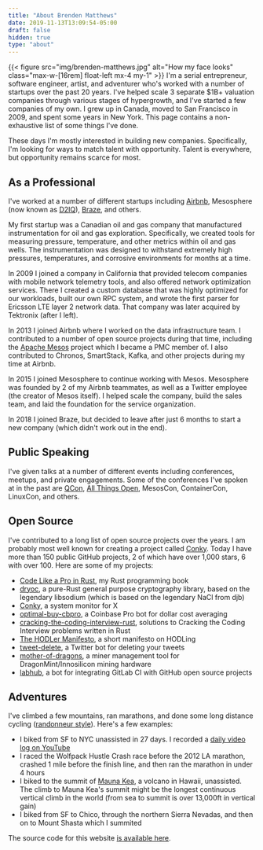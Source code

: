 ```yaml
---
title: "About Brenden Matthews"
date: 2019-11-13T13:09:54-05:00
draft: false
hidden: true
type: "about"
---
```

{{< figure
    src="img/brenden-matthews.jpg"
    alt="How my face looks"
    class="max-w-[16rem] float-left mx-4 my-1"
    >}}
I'm a serial entrepreneur, software engineer, artist, and adventurer who's
worked with a number of startups over the past 20 years. I've helped scale 3
separate $1B+ valuation companies through various stages of hypergrowth, and
I've started a few companies of my own. I grew up in Canada, moved to San
Francisco in 2009, and spent some years in New York. This page contains a
non-exhaustive list of some things I've done.

These days I'm mostly interested in building new companies. Specifically, I'm
looking for ways to match talent with opportunity. Talent is everywhere, but
opportunity remains scarce for most.

## As a Professional

I've worked at a number of different startups including [Airbnb](https://www.airbnb.com/), Mesosphere
(now known as [D2IQ](https://d2iq.com/)), [Braze](https://www.braze.com/), and others.

My first startup was a Canadian oil and gas company that manufactured instrumentation for oil and gas exploration. Specifically, we created tools for measuring pressure, temperature, and other metrics within oil and gas wells. The instrumentation was designed to withstand extremely high pressures, temperatures, and corrosive environments for months at a time.

In 2009 I joined a company in California that provided telecom companies with mobile network telemetry tools, and also offered network optimization services. There I created a custom database that was highly optimized for our workloads, built our own RPC system, and wrote the first parser for Ericsson LTE layer 2 network data. That company was later acquired by Tektronix (after I left).

In 2013 I joined Airbnb where I worked on the data infrastructure team. I contributed to a number of open source projects during that time, including the [Apache Mesos](https://mesos.apache.org/) project which I became a PMC member of. I also contributed to Chronos, SmartStack, Kafka, and other projects during my time at Airbnb.

In 2015 I joined Mesosphere to continue working with Mesos. Mesosphere was founded by 2 of my Airbnb teammates, as well as a Twitter employee (the creator of Mesos itself). I helped scale the company, build the sales team, and laid the foundation for the service organization.

In 2018 I joined Braze, but decided to leave after just 6 months to start a new company (which didn't work out in the end).

## Public Speaking

I've given talks at a number of different events including conferences, meetups, and private engagements. Some of the conferences I've spoken at in the past are [QCon](https://qconsf.com/), [All Things Open](https://allthingsopen.org/), MesosCon, ContainerCon, LinuxCon, and others.

## Open Source

I've contributed to a long list of open source projects over the years. I am probably most well known for creating a project called [Conky](https://github.com/brndnmtthws/conky). Today I have more than 150 public GitHub projects, 2 of which have over 1,000 stars, 6 with over 100. Here are some of my projects:

- [Code Like a Pro in Rust](https://www.manning.com/books/code-like-a-pro-in-rust?utm_source=brendenm&utm_medium=affiliate&utm_campaign=book_matthews_code_9_22_21&a_aid=brendenm&a_bid=3eb61509), my Rust programming book
- [dryoc](https://github.com/brndnmtthws/dryoc), a pure-Rust general purpose cryptography library, based on the legendary libsodium (which is based on the legendary NaCl from djb)
- [Conky](https://github.com/brndnmtthws/conky), a system monitor for X
- [optimal-buy-cbpro](https://github.com/brndnmtthws/optimal-buy-cbpro), a Coinbase Pro bot for dollar cost averaging
- [cracking-the-coding-interview-rust](https://github.com/brndnmtthws/cracking-the-coding-interview-rust), solutions to Cracking the Coding Interview problems written in Rust
- [The HODLer Manifesto](https://github.com/brndnmtthws/hodlermanifesto), a short manifesto on HODLing
- [tweet-delete](https://github.com/brndnmtthws/tweet-delete), a Twitter bot for deleting your tweets
- [mother-of-dragons](https://github.com/brndnmtthws/mother-of-dragons), a miner management tool for DragonMint/Innosilicon mining hardware
- [labhub](https://github.com/brndnmtthws/labhub), a bot for integrating GitLab CI with GitHub open source projects

## Adventures

I've climbed a few mountains, ran marathons, and done some long distance cycling ([randonneur style](https://en.wikipedia.org/wiki/Randonneuring)). Here's a few examples:

- I biked from SF to NYC unassisted in 27 days. I recorded a [daily video log on YouTube](https://www.youtube.com/playlist?list=PLfHJt4o9-rmCH1J_DTVoNxrnJiaPUNg_O)
- I raced the Wolfpack Hustle Crash race before the 2012 LA marathon, crashed 1 mile before the finish line, and then ran the marathon in under 4 hours
- I biked to the summit of [Mauna Kea](https://en.wikipedia.org/wiki/Mauna_Kea), a volcano in Hawaii, unassisted. The climb to Mauna Kea's summit might be the longest continuous vertical climb in the world (from sea to summit is over 13,000ft in vertical gain)
- I biked from SF to Chico, through the northern Sierra Nevadas, and then on to Mount Shasta which I summited

The source code for this website [is available here](https://github.com/brndnmtthws/brndn-io).
